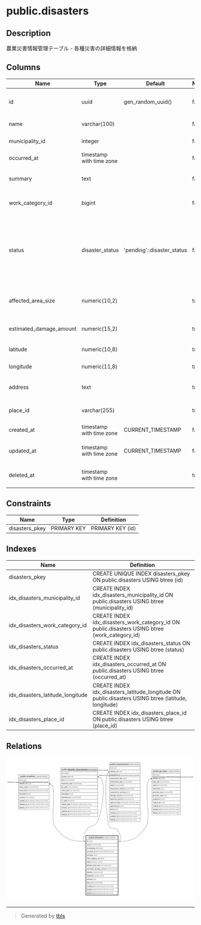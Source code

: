 # public.disasters

## Description

農業災害情報管理テーブル - 各種災害の詳細情報を格納

## Columns

| Name | Type | Default | Nullable | Children | Parents | Comment |
| ---- | ---- | ------- | -------- | -------- | ------- | ------- |
| id | uuid | gen_random_uuid() | false | [public.timelines](public.timelines.md) [public.disaster_documents](public.disaster_documents.md) [public.assessments](public.assessments.md) [public.gis_data](public.gis_data.md) |  | 災害ID - 主キー |
| name | varchar(100) |  | false |  |  | 災害名 - 災害の名称 |
| municipality_id | integer |  | false |  |  | 自治体ID - 関連する自治体のID |
| occurred_at | timestamp with time zone |  | false |  |  | 発生日時 - 災害が発生した日時 |
| summary | text |  | false |  |  | 被害概要 - 災害による被害の詳細説明 |
| work_category_id | bigint |  | false |  |  | 工種区分ID - 関連する作業カテゴリのID |
| status | disaster_status | 'pending'::disaster_status | false |  |  | 状態 - pending(未着手), under_review(審査中), in_progress(対応中), completed(完了)のいずれか |
| affected_area_size | numeric(10,2) |  | true |  |  | 被害面積 - ヘクタール (ha) 単位での被害エリアの広さ |
| estimated_damage_amount | numeric(15,2) |  | true |  |  | 被害推定金額 - 円単位での被害総額 |
| latitude | numeric(10,8) |  | true |  |  | 緯度 - 災害発生地点の緯度座標 |
| longitude | numeric(11,8) |  | true |  |  | 経度 - 災害発生地点の経度座標 |
| address | text |  | true |  |  | 住所 - Google Maps APIから取得した住所情報 |
| place_id | varchar(255) |  | true |  |  | Google Place ID - Google Maps APIの場所識別子 |
| created_at | timestamp with time zone | CURRENT_TIMESTAMP | false |  |  | 作成日時 - レコード作成日時 |
| updated_at | timestamp with time zone | CURRENT_TIMESTAMP | false |  |  | 更新日時 - レコード最終更新日時 |
| deleted_at | timestamp with time zone |  | true |  |  | 削除日時 - 論理削除用のタイムスタンプ |

## Constraints

| Name | Type | Definition |
| ---- | ---- | ---------- |
| disasters_pkey | PRIMARY KEY | PRIMARY KEY (id) |

## Indexes

| Name | Definition |
| ---- | ---------- |
| disasters_pkey | CREATE UNIQUE INDEX disasters_pkey ON public.disasters USING btree (id) |
| idx_disasters_municipality_id | CREATE INDEX idx_disasters_municipality_id ON public.disasters USING btree (municipality_id) |
| idx_disasters_work_category_id | CREATE INDEX idx_disasters_work_category_id ON public.disasters USING btree (work_category_id) |
| idx_disasters_status | CREATE INDEX idx_disasters_status ON public.disasters USING btree (status) |
| idx_disasters_occurred_at | CREATE INDEX idx_disasters_occurred_at ON public.disasters USING btree (occurred_at) |
| idx_disasters_latitude_longitude | CREATE INDEX idx_disasters_latitude_longitude ON public.disasters USING btree (latitude, longitude) |
| idx_disasters_place_id | CREATE INDEX idx_disasters_place_id ON public.disasters USING btree (place_id) |

## Relations

![er](public.disasters.svg)

---

> Generated by [tbls](https://github.com/k1LoW/tbls)
